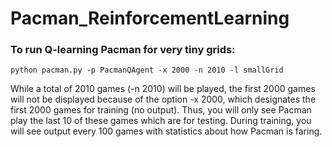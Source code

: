 # Pacman_ReinforcementLearning


### To run Q-learning Pacman for very tiny grids:
```
python pacman.py -p PacmanQAgent -x 2000 -n 2010 -l smallGrid
```
While a total of 2010 games (-n 2010) will be played, the first 2000 games will not be displayed because of the option -x 2000, which designates the first 2000 games for training (no output). Thus, you will only see Pacman play the last 10 of these games which are for testing. During training, you will see output every 100 games with statistics about how Pacman is faring.



